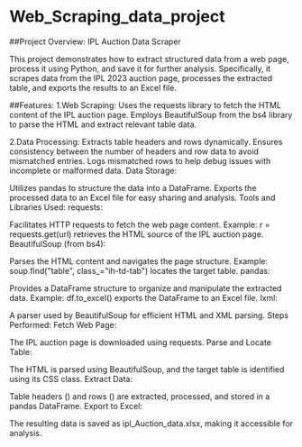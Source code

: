 # Web_Scraping_data_project

##Project Overview: IPL Auction Data Scraper

This project demonstrates how to extract structured data from a web page, process it using Python, and save it for further analysis. Specifically, it scrapes data from the IPL 2023 auction page, processes the extracted table, and exports the results to an Excel file.

##Features:
1.Web Scraping:
Uses the requests library to fetch the HTML content of the IPL auction page.
Employs BeautifulSoup from the bs4 library to parse the HTML and extract relevant table data.

2.Data Processing:
Extracts table headers and rows dynamically.
Ensures consistency between the number of headers and row data to avoid mismatched entries.
Logs mismatched rows to help debug issues with incomplete or malformed data.
Data Storage:

Utilizes pandas to structure the data into a DataFrame.
Exports the processed data to an Excel file for easy sharing and analysis.
Tools and Libraries Used:
requests:

Facilitates HTTP requests to fetch the web page content.
Example: r = requests.get(url) retrieves the HTML source of the IPL auction page.
BeautifulSoup (from bs4):

Parses the HTML content and navigates the page structure.
Example: soup.find("table", class_="ih-td-tab") locates the target table.
pandas:

Provides a DataFrame structure to organize and manipulate the extracted data.
Example: df.to_excel() exports the DataFrame to an Excel file.
lxml:

A parser used by BeautifulSoup for efficient HTML and XML parsing.
Steps Performed:
Fetch Web Page:

The IPL auction page is downloaded using requests.
Parse and Locate Table:

The HTML is parsed using BeautifulSoup, and the target table is identified using its CSS class.
Extract Data:

Table headers (<th>) and rows (<tr>) are extracted, processed, and stored in a pandas DataFrame.
Export to Excel:

The resulting data is saved as ipl_Auction_data.xlsx, making it accessible for analysis.
